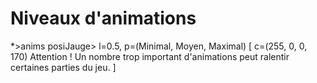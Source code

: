 # Niveaux d'animations

*>anims
posiJauge> l=0.5, p=(Minimal, Moyen, Maximal)
[ c=(255, 0, 0, 170)
Attention ! Un nombre trop important d'animations peut ralentir certaines parties du jeu.
]